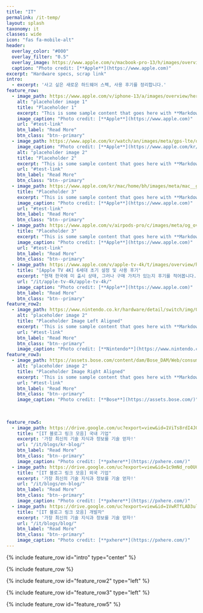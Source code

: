 ```yaml
---
title: "IT"
permalink: /it-temp/
layout: splash
taxonomy: it
classes: wide
icon: "fas fa-mobile-alt"
header:
  overlay_color: "#000"
  overlay_filter: "0.5"
  overlay_image: https://www.apple.com/v/macbook-pro-13/h/images/overview/hero_endframe__bsza6x4fldiq_large.jpg
  caption: "Photo credit: [**Apple**](https://www.apple.com)"
excerpt: "Hardware specs, scrap link"
intro: 
  - excerpt: '사고 싶은 새로운 하드웨어 스펙, 사용 후기를 정리합니다.'
feature_row:
  - image_path: https://www.apple.com/v/iphone-13/a/images/overview/hero/hero_1_static__d195o2nfxt26_large.jpg
    alt: "placeholder image 1"
    title: "Placeholder 1"
    excerpt: "This is some sample content that goes here with **Markdown** formatting."
    image_caption: "Photo credit: [**Apple**](https://www.apple.com)"
    url: "#test-link"
    btn_label: "Read More"
    btn_class: "btn--primary"
  - image_path: https://www.apple.com/kr/watch/an/images/meta/gps-lte/og__n5qzveqr596m.png?202109161807
    image_caption: "Photo credit: [**Apple**](https://www.apple.com/kr/watch/)"
    alt: "placeholder image 2"
    title: "Placeholder 2"
    excerpt: "This is some sample content that goes here with **Markdown** formatting."
    url: "#test-link"
    btn_label: "Read More"
    btn_class: "btn--primary"
  - image_path: https://www.apple.com/kr/mac/home/bh/images/meta/mac__gfdf5n636h26_og.png?202108030803
    title: "Placeholder 3"
    excerpt: "This is some sample content that goes here with **Markdown** formatting."
    image_caption: "Photo credit: [**Apple**](https://www.apple.com)"
    url: "#test-link"
    btn_label: "Read More"
    btn_class: "btn--primary"
  - image_path: https://www.apple.com/v/airpods-pro/c/images/meta/og_overview__emcyyfxcc9me_wechat.png
    title: "Placeholder 3"
    excerpt: "This is some sample content that goes here with **Markdown** formatting."
    image_caption: "Photo credit: [**Apple**](https://www.apple.com)"
    url: "#test-link"
    btn_label: "Read More"
    btn_class: "btn--primary"
  - image_path: https://www.apple.com/v/apple-tv-4k/t/images/overview/hero/apple_tv_4k_remote__c4hmy02k6o6e_small.jpg
    title: "[Apple TV 4K] 6세대 초기 설정 및 사용 후기"
    excerpt: "현재 한국에 미 출시 상태, 그러나 구매 가치가 있는지 후기를 적어봅니다."
    url: "/it/apple-tv-4k/apple-tv-4k/"
    image_caption: "Photo credit: [**Apple**](https://www.apple.com)"
    btn_label: "Read More"
    btn_class: "btn--primary"
feature_row2:
  - image_path: https://www.nintendo.co.kr/hardware/detail/switch/img/01-hero/01pc.jpg
    alt: "placeholder image 2"
    title: "Placeholder Image Left Aligned"
    excerpt: 'This is some sample content that goes here with **Markdown** formatting. Left aligned with `type="left"`'
    url: "#test-link"
    btn_label: "Read More"
    btn_class: "btn--primary"
    image_caption: "Photo credit: [**Nintendo**](https://www.nintendo.co.kr)"
feature_row3:
  - image_path: https://assets.bose.com/content/dam/Bose_DAM/Web/consumer_electronics/global/products/headphones/noise_cancelling_headphones_700/Refresh/CTP-27267_NC700_PDP_Wireless_Freedom_16_9.jpg/jcr:content/renditions/cq5dam.web.1000.1000.jpeg
    alt: "placeholder image 2"
    title: "Placeholder Image Right Aligned"
    excerpt: 'This is some sample content that goes here with **Markdown** formatting. Right aligned with `type="right"`'
    url: "#test-link"
    btn_label: "Read More"
    btn_class: "btn--primary"
    image_caption: "Photo credit: [**Bose**](https://assets.bose.com/)"
    
    
    
feature_row5:
  - image_path: https://drive.google.com/uc?export=view&id=1ViTs8rdI4JGfTDHhIPmhGhJD2LZPto1d
    title: "[IT 블로그 링크 모음] 국내 기업"
    excerpt: '가장 최신의 기술 지식과 정보를 기술 얻자!'
    url: "/it/blogs/kr-blog/"
    btn_label: "Read More"
    btn_class: "btn--primary"
    image_caption: "Photo credit: [**pxhere**](https://pxhere.com/)"
  - image_path: https://drive.google.com/uc?export=view&id=1c9mNd_ro0UCK_UuH1DgKWCAOIm1dIcxo
    title: "[IT 블로그 링크 모음] 외국 기업"
    excerpt: '가장 최신의 기술 지식과 정보를 기술 얻자!'
    url: "/it/blogs/en-blog/"
    btn_label: "Read More"
    btn_class: "btn--primary"
    image_caption: "Photo credit: [**pxhere**](https://pxhere.com/)"
  - image_path: https://drive.google.com/uc?export=view&id=1VwRTfLAD3uluVydWNsb4-MtmEIN6g1dC
    title: "[IT 블로그 링크 모음] 개발자"
    excerpt: '가장 최신의 기술 지식과 정보를 기술 얻자!'
    url: "/it/blogs/blog/"
    btn_label: "Read More"
    btn_class: "btn--primary"
    image_caption: "Photo credit: [**pxhere**](https://pxhere.com/)"
---
```


{% include feature_row id="intro" type="center" %}

{% include feature_row %}

{% include feature_row id="feature_row2" type="left" %}

{% include feature_row id="feature_row3" type="left" %}

<!--{% include feature_row id="feature_row4" type="center" %}-->

{% include feature_row id="feature_row5" %}
